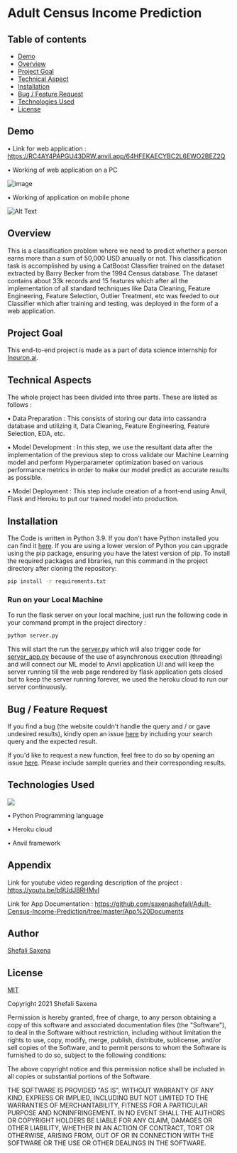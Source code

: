 
# Adult Census Income Prediction

## Table of contents
  * [Demo](#demo)
  * [Overview](#overview)
  * [Project Goal](#project-goal)
  * [Technical Aspect](#technical-aspects)
  * [Installation](#installation)
  * [Bug / Feature Request](#bug-/-feature-request)
  * [Technologies Used](#technologies-used)
  * [License](#license)

## Demo

• Link for web application : https://RC4AY4PAPGU43DRW.anvil.app/64HFEKAECYBC2L6EWO2BEZ2Q

• Working of web application on a PC

![image](https://drive.google.com/uc?export=view&id=1dWBUv09_nssBsPcbn_TD5I0V--RhUvdl)

• Working of application on mobile phone

![Alt Text](https://drive.google.com/uc?export=download&id=1wphArRjCBUA1cA8ux8P3SJoZ6__1U-i8)

## Overview

This is a classification problem where we need to predict whether a person earns more than a sum of 50,000 USD anuually or not. This classification task is accomplished by using a CatBoost Classifier trained on the dataset extracted by Barry Becker from the 1994 Census database. The dataset contains about 33k records and 15 features which after all the implementation of all standard techniques like Data Cleaning, Feature Engineering, Feature Selection, Outlier Treatment, etc was feeded to our Classifier which after training and testing, was deployed in the form of a web application.

## Project Goal

This end-to-end project is made as a part of data science internship for [Ineuron.ai](https://ineuron.ai/).

## Technical Aspects

The whole project has been divided into three parts. These are listed as follows :

• Data Preparation : This consists of storing our data into cassandra database and utilizing it, Data Cleaning, Feature Engineering, Feature Selection, EDA, etc.

• Model Development : In this step, we use the resultant data after the implementation of the previous step to cross validate our Machine Learning model and perform Hyperparameter optimization based on various performance metrics in order to make our model predict as accurate results as possible.

• Model Deployment : This step include creation of a front-end using Anvil, Flask and Heroku to put our trained model into production.

## Installation

The Code is written in Python 3.9. If you don't have Python installed you can find it [here](https://www.python.org/downloads/). If you are using a lower version of Python you can upgrade using the pip package, ensuring you have the latest version of pip. To install the required packages and libraries, run this command in the project directory after cloning the repository:
```bash
pip install -r requirements.txt
```

### Run on your Local Machine

To run the flask server on your local machine, just run the following code in your command prompt in the project directory :
```bash
python server.py
```
This will start the run the [server.py](https://github.com/saxenashefali/Adult-Census-Income-Prediction/blob/master/server.py) which will also trigger code for [server_app.py](https://github.com/saxenashefali/Adult-Census-Income-Prediction/blob/master/server_app.py) because of the use of asynchronous execution (threading) and will connect our ML model to Anvil application UI and will keep the server running till the web page rendered by flask application gets closed but to keep the server running forever, we used the heroku cloud to run our server continuously.

## Bug / Feature Request
If you find a bug (the website couldn't handle the query and / or gave undesired results), kindly open an issue [here](https://github.com/rauhanahmed/ineuron_internship/new) by including your search query and the expected result.

If you'd like to request a new function, feel free to do so by opening an issue [here](https://github.com/rauhanahmed/ineuron_internship/issues/new). Please include sample queries and their corresponding results.

## Technologies Used

![](https://forthebadge.com/images/badges/made-with-python.svg)

• Python Programming language

• Heroku cloud

• Anvil framework

## Appendix

Link for youtube video regarding description of the project : https://youtu.be/b9UdJ8RHMvI

Link for App Documentation : https://github.com/saxenashefali/Adult-Census-Income-Prediction/tree/master/App%20Documents

## Author

[Shefali Saxena](https://github.com/saxenashefali)
## License

[MIT](https://choosealicense.com/licenses/mit/)

Copyright 2021 Shefali Saxena

Permission is hereby granted, free of charge, to any person obtaining a copy of this software and associated documentation files (the "Software"), to deal in the Software without restriction, including without limitation the rights to use, copy, modify, merge, publish, distribute, sublicense, and/or sell copies of the Software, and to permit persons to whom the Software is furnished to do so, subject to the following conditions:

The above copyright notice and this permission notice shall be included in all copies or substantial portions of the Software.

THE SOFTWARE IS PROVIDED "AS IS", WITHOUT WARRANTY OF ANY KIND, EXPRESS OR IMPLIED, INCLUDING BUT NOT LIMITED TO THE WARRANTIES OF MERCHANTABILITY, FITNESS FOR A PARTICULAR PURPOSE AND NONINFRINGEMENT. IN NO EVENT SHALL THE AUTHORS OR COPYRIGHT HOLDERS BE LIABLE FOR ANY CLAIM, DAMAGES OR OTHER LIABILITY, WHETHER IN AN ACTION OF CONTRACT, TORT OR OTHERWISE, ARISING FROM, OUT OF OR IN CONNECTION WITH THE SOFTWARE OR THE USE OR OTHER DEALINGS IN THE SOFTWARE.
